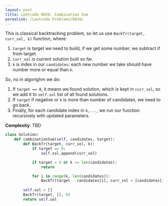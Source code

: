 ```yaml
---
layout: post
title: Leetcode 0039. Combination Sum
permalink: /Leetcode Problems/0039/
---
```


This is classical backtracking problem, so let us use `BackTr(target, curr_sol, k)` function, where:

1. `target` is target we need to build, if we get some number, we subtract if from target.
2. `curr_sol` is current solution built so far.
3. `k` is index in our `candidates`: each new number we take should have number more or equal than `k`.

So, no in algorighm we do:
1. If `target == 0`, it means we found solution, which is kept in `curr_sol`, so we add it to `self.sol` list of all found solutions.
2. If `target` if negative or `k` is more than number of candidates, we need to go back.
3. Finally, for each candidate index in `k,...`, we run our function recursively with updated parameters.

**Complexity**: TBD

```python
class Solution:
    def combinationSum(self, candidates, target):
        def BackTr(target, curr_sol, k):  
            if target == 0:
                self.sol.append(curr_sol)

            if target < 0 or k >= len(candidates):
                return

            for i in range(k, len(candidates)):
                BackTr(target - candidates[i], curr_sol + [candidates[i]], i)
        
        self.sol = []
        BackTr(target, [], 0)   
        return self.sol
```